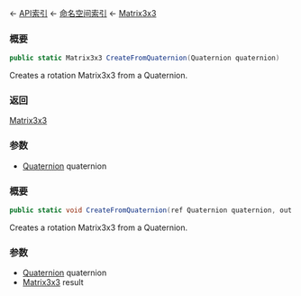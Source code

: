 ← [API索引](Api-Index) ← [命名空间索引](Namespace-Index) ← [Matrix3x3](VRageMath.Matrix3x3)

### 概要

```csharp
public static Matrix3x3 CreateFromQuaternion(Quaternion quaternion)
```

Creates a rotation Matrix3x3 from a Quaternion.

### 返回

[Matrix3x3](VRageMath.Matrix3x3)

### 参数

* [Quaternion](VRageMath.Quaternion) quaternion
### 概要

```csharp
public static void CreateFromQuaternion(ref Quaternion quaternion, out Matrix3x3 result)
```

Creates a rotation Matrix3x3 from a Quaternion.

### 参数

* [Quaternion](VRageMath.Quaternion) quaternion
* [Matrix3x3](VRageMath.Matrix3x3) result
